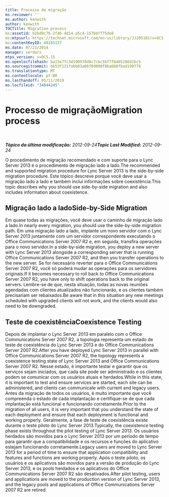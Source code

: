```yaml
---
title: Processo de migração
ms.reviewer: ''
ms.author: kenwith
author: kenwith
TOCTitle: Migration process
ms:assetid: b2bd9c76-2f4b-4d14-a5c4-157bbff75de0
ms:mtpsurl: https://technet.microsoft.com/en-us/library/JJ205181(v=OCS.15)
ms:contentKeyID: 48185157
ms.date: 07/23/2014
manager: serdars
mtps_version: v=OCS.15
ms.openlocfilehash: ba15e7fc3d190970d8c7cbc5bf7f6465286d1bc5
ms.sourcegitcommit: bb53f131fabb03a66f0d000f8ba668fbad190778
ms.translationtype: MT
ms.contentlocale: pt-BR
ms.lasthandoff: 05/11/2019
ms.locfileid: "34844245"
---
```

<div data-xmlns="http://www.w3.org/1999/xhtml">

<div class="topic" data-xmlns="http://www.w3.org/1999/xhtml" data-msxsl="urn:schemas-microsoft-com:xslt" data-cs="http://msdn.microsoft.com/en-us/">

<div data-asp="http://msdn2.microsoft.com/asp">

# <a name="migration-process"></a><span data-ttu-id="25529-102">Processo de migração</span><span class="sxs-lookup"><span data-stu-id="25529-102">Migration process</span></span>

</div>

<div id="mainSection">

<div id="mainBody">

<span> </span>

<span data-ttu-id="25529-103">_**Tópico da última modificação:** 2012-09-24_</span><span class="sxs-lookup"><span data-stu-id="25529-103">_**Topic Last Modified:** 2012-09-24_</span></span>

<span data-ttu-id="25529-104">O procedimento de migração recomendado e com suporte para o Lync Server 2013 é o procedimento de migração lado a lado.</span><span class="sxs-lookup"><span data-stu-id="25529-104">The recommended and supported migration procedure for Lync Server 2013 is the side-by-side migration procedure.</span></span> <span data-ttu-id="25529-105">Este tópico descreve porque você deve usar a migração lado a lado e também inclui informações sobre coexistência.</span><span class="sxs-lookup"><span data-stu-id="25529-105">This topic describes why you should use side-by-side migration and also includes information about coexistence.</span></span>

<div>

## <a name="side-by-side-migration"></a><span data-ttu-id="25529-106">Migração lado a lado</span><span class="sxs-lookup"><span data-stu-id="25529-106">Side-by-Side Migration</span></span>

<span data-ttu-id="25529-107">Em quase todas as migrações, você deve usar o caminho de migração lado a lado.</span><span class="sxs-lookup"><span data-stu-id="25529-107">In nearly every migration, you should use the side-by-side migration path.</span></span> <span data-ttu-id="25529-108">Em uma migração lado a lado, implante um novo servidor com o Lync Server 2013 juntamente com um servidor correspondente executando o Office Communications Server 2007 R2 e, em seguida, transfira operações para o novo servidor.</span><span class="sxs-lookup"><span data-stu-id="25529-108">In a side-by-side migration, you deploy a new server with Lync Server 2013 alongside a corresponding server that is running Office Communications Server 2007 R2, and then you transfer operations to the new server.</span></span> <span data-ttu-id="25529-109">Se for necessário reverter para o Office Communications Server 2007 R2, você só poderá mudar as operações para os servidores originais.</span><span class="sxs-lookup"><span data-stu-id="25529-109">If it becomes necessary to roll back to Office Communications Server 2007 R2, you have only to shift operations back to the original servers.</span></span> <span data-ttu-id="25529-110">Lembre-se de que, nesta situação, todas as novas reuniões agendadas com clientes atualizados não funcionarão, e os clientes também precisariam ser rebaixados.</span><span class="sxs-lookup"><span data-stu-id="25529-110">Be aware that in this situation any new meetings scheduled with upgraded clients will not work, and the clients would also need to be downgraded.</span></span>

</div>

<div>

## <a name="coexistence-testing"></a><span data-ttu-id="25529-111">Teste de coexistência</span><span class="sxs-lookup"><span data-stu-id="25529-111">Coexistence Testing</span></span>

<span data-ttu-id="25529-112">Depois de implantar o Lync Server 2013 em paralelo com o Office Communications Server 2007 R2, a topologia representa um estado de teste de coexistência do Lync Server 2013 e do Office Communications Server 2007 R2.</span><span class="sxs-lookup"><span data-stu-id="25529-112">After you have deployed Lync Server 2013 in parallel with Office Communications Server 2007 R2, the topology represents a coexistence testing state of Lync Server 2013 and Office Communications Server 2007 R2.</span></span> <span data-ttu-id="25529-113">Nesse estado, é importante testar e garantir que os serviços sejam iniciados, que cada site pode ser administrado e os clientes podem se comunicar com os usuários atuais e herdados.</span><span class="sxs-lookup"><span data-stu-id="25529-113">While in this state, it is important to test and ensure services are started, each site can be administered, and clients can communicate with current and legacy users.</span></span> <span data-ttu-id="25529-114">Antes da migração de todos os usuários, é muito importante que você compreenda o estado de cada implantação e certifique-se de que cada implantação está funcional e funcionando corretamente.</span><span class="sxs-lookup"><span data-stu-id="25529-114">Prior to the migration of all users, it is very important that you understand the state of each deployment and ensure that each deployment is functional and working properly.</span></span> <span data-ttu-id="25529-115">Geralmente, a fase de teste de coexistência existe durante o teste piloto do Lync Server 2013.</span><span class="sxs-lookup"><span data-stu-id="25529-115">Typically, the coexistence testing phase exists throughout the pilot testing of Lync Server 2013.</span></span> <span data-ttu-id="25529-116">Os usuários herdados são movidos para o Lync Server 2013 por um período de tempo para garantir que a compatibilidade e os recursos e funções do aplicativo estejam funcionando corretamente.</span><span class="sxs-lookup"><span data-stu-id="25529-116">Legacy users are moved to Lync Server 2013 for a period of time to ensure that application compatibility and features and functions are working properly.</span></span> <span data-ttu-id="25529-117">Após o teste piloto, os usuários e os aplicativos são movidos para a versão de produção do Lync Server 2013, e os pools herdados e os aplicativos do Office Communications Server 2007 R2 são desativados.</span><span class="sxs-lookup"><span data-stu-id="25529-117">After pilot testing, users and applications are moved to the production version of Lync Server 2013, and the legacy pools and applications of Office Communications Server 2007 R2 are retired.</span></span>

</div>

</div>

<span> </span>

</div>

</div>

</div>

